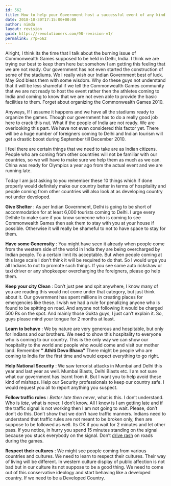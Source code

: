 ```yaml
---
id: 562
title: How to help your Government host a successful event of any kind
date: 2018-10-30T17:15:00+00:00
author: nimda
layout: revision
guid: https://revolutioners.com/98-revision-v1/
permalink: /?p=562
---
```

Alright, I think its the time that I talk about the burning issue of Commonwealth Games supposed to be held in Delhi, India. I think we are trying our best to keep them here but somehow I am getting this feeling that we are not ready. Our government has not even started the construction of some of the stadiums. We I really wish our Indian Government best of luck. May God bless them with some wisdom. Why do these guys not understand that it will be less shameful if we tell the Commonwealth Games community that we are not ready to host the event rather then the athletes coming to India and coming to know that we are not even able to provide the basic facilities to them. Forget about organizing the Commonwealth Games 2010.

Anyways, If I assume it happens and we have all the stadiums ready to organize the games. Though our government has to do a really good job here to crack this nut. What if the people of India are not ready. We are overlooking this part. We have not even considered this factor yet. There will be a huge number of foreigners coming to Delhi and Indian tourism will get a drastic boost during September till December 2010.

I feel there are certain things that we need to take are as Indian citizens. People who are coming from other countries will not be familiar with our countries, so we will have to make sure we help them as much as we can. China was ready for Olympics a year ago from the actual event and we are running late.

Today I am just asking to you remember these 10 things which if done properly would definitely make our country better in terms of hospitality and people coming from other countries will also look at as developing country not under developed.

**Give Shelter** : As per Indian Government, Delhi is going to be short of accommodation for at least 6,000 tourists coming to Delhi. I urge every Delhite to make sure if you know someone who is coming to see Commonwealth Games then ask them to stay with you at your house if possible. Otherwise it will really be shameful to not to have space to stay for them.

**Have some Generosity** : You might have seen it already when people come from the western side of the world in India they are being overcharged by Indian people. To a certain limit its acceptable. But when people coming at this large scale I don’t think it will be required to do that. So I would urge you all Indians to not to promote such things. If you see some auto rickshaw or taxi driver or any shopkeeper overcharging the foreigners, please go help them.

**Keep your city Clean** : Don’t just pee and spit anywhere, I know many of you are reading this would not come under that category, but just think about it. Our government has spent millions in creating places for emergencies like these. I wish we had a rule for penalizing anyone who is found to be spitting on road. And anyone not following it would be charged 500 Rs on the spot. And mainly those Gukta guys, I just can’t explain it. So, guys please mind your tongue for 2 months at least.

**Learn to behave** : We by nature are very generous and hospitable, but only for Indians and our brothers. We need to show this hospitality to everyone who is coming to our country. This is the only way we can show our hospitality to the world and people who would come and visit our mother land. Remember **” Athiti Devo Bhava”** There might be people who are coming to India for the first time and would expect everything to go right.

**Help National Security** : We saw terrorist attacks in Mumbai and Delhi this year and last year as well. Mumbai Blasts, Delhi Blasts etc. I am not sure what our government has learnt from it. But I want you to help avoid these kind of mishaps. Help our Security professionals to keep our country safe. I would request you all to report anything you suspect.

**Follow traffic rules** : _Better late then never_, what is this. I don’t understand. Who is _late_, what is never. I don’t know. All I know is I am getting late and if the traffic signal is not working then I am not going to wait. Please, don’t don’t do this. Don’t show that we don’t have traffic manners. Indians need to understand that traffic rules are not meant to be broken only, then are suppose to be followed as well. Its OK if you wait for 2 minutes and let other pass. If you notice, in hurry you spend 15 minutes standing on the signal because you stuck everybody on the signal. Don’t [drive rash](http://www.revolutioners.com/tips-for-rash-driving-on-indian-roads/) on roads during the games.

**Respect their cultures** : We might see people coming from various countries and cultures. We need to learn to respect their cultures. Their way of living will be different. In western culture display of public affection is not bad but in our culture its not suppose to be a good thing. We need to come out of this conservative ideology and start behaving like a developed country. If we need to be a Developed Country.